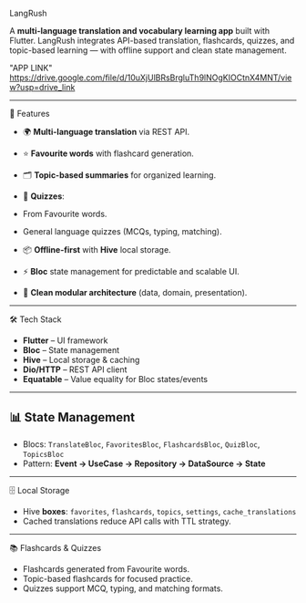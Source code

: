 LangRush

A **multi-language translation and vocabulary learning app** built with Flutter. LangRush integrates API-based translation, flashcards, quizzes, and topic-based learning — with offline support and clean state management.

"APP LINK" https://drive.google.com/file/d/10uXjUlBRsBrgluTh9lNOgKIOCtnX4MNT/view?usp=drive_link

---

🚀 Features

* 🌍 **Multi-language translation** via REST API.
* ⭐ **Favourite words** with flashcard generation.
* 🗂 **Topic-based summaries** for organized learning.
* 📝 **Quizzes**:

* From Favourite words.
* General language quizzes (MCQs, typing, matching).
* 📦 **Offline-first** with **Hive** local storage.
* ⚡ **Bloc** state management for predictable and scalable UI.
* 🧩 **Clean modular architecture** (data, domain, presentation).

---

🛠️ Tech Stack

* **Flutter** – UI framework
* **Bloc** – State management
* **Hive** – Local storage & caching
* **Dio/HTTP** – REST API client
* **Equatable** – Value equality for Bloc states/events

---
## 📊 State Management

* Blocs: `TranslateBloc`, `FavoritesBloc`, `FlashcardsBloc`, `QuizBloc`, `TopicsBloc`
* Pattern: **Event → UseCase → Repository → DataSource → State**



---

🗄️ Local Storage

* Hive **boxes**: `favorites`, `flashcards`, `topics`, `settings`, `cache_translations`
* Cached translations reduce API calls with TTL strategy.

---

📚 Flashcards & Quizzes

* Flashcards generated from Favourite words.
* Topic-based flashcards for focused practice.
* Quizzes support MCQ, typing, and matching formats.



